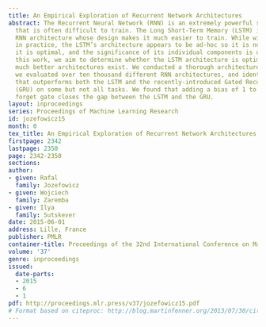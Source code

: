 ```yaml
---
title: An Empirical Exploration of Recurrent Network Architectures
abstract: The Recurrent Neural Network (RNN) is an extremely powerful sequence model
  that is often difficult to train. The Long Short-Term Memory (LSTM) is a specific
  RNN architecture whose design makes it much easier to train. While wildly successful
  in practice, the LSTM’s architecture appears to be ad-hoc so it is not clear if
  it is optimal, and the significance of its individual components is unclear. In
  this work, we aim to determine whether the LSTM architecture is optimal or whether
  much better architectures exist. We conducted a thorough architecture search where
  we evaluated over ten thousand different RNN architectures, and identified an architecture
  that outperforms both the LSTM and the recently-introduced Gated Recurrent Unit
  (GRU) on some but not all tasks. We found that adding a bias of 1 to the LSTM’s
  forget gate closes the gap between the LSTM and the GRU.
layout: inproceedings
series: Proceedings of Machine Learning Research
id: jozefowicz15
month: 0
tex_title: An Empirical Exploration of Recurrent Network Architectures
firstpage: 2342
lastpage: 2350
page: 2342-2350
sections: 
author:
- given: Rafal
  family: Jozefowicz
- given: Wojciech
  family: Zaremba
- given: Ilya
  family: Sutskever
date: 2015-06-01
address: Lille, France
publisher: PMLR
container-title: Proceedings of the 32nd International Conference on Machine Learning
volume: '37'
genre: inproceedings
issued:
  date-parts:
  - 2015
  - 6
  - 1
pdf: http://proceedings.mlr.press/v37/jozefowicz15.pdf
# Format based on citeproc: http://blog.martinfenner.org/2013/07/30/citeproc-yaml-for-bibliographies/
---
```

